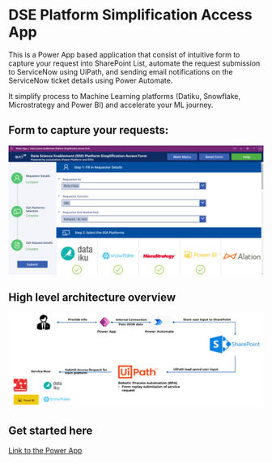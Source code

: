 # DSE Platform Simplification Access App

This is a Power App based application that consist of intuitive form to capture your request into SharePoint List, automate the request submission to ServiceNow using UiPath, and sending email notifications on the ServiceNow ticket details using Power Automate. 

It simplify process to  Machine Learning platforms (Datiku, Snowflake, Microstrategy and Power BI) and accelerate your ML journey.

## Form to capture your requests:
![form.png](https://github.com/PrezSeah/galleryres/raw/main/simplification-app/images/form.png)

## High level architecture overview
![arch.png](https://github.com/PrezSeah/galleryres/raw/main/simplification-app/images/arch.png)

## Get started here
[Link to the Power App](https://apps.powerapps.com/play/2a240bab-6460-41c1-8fbc-2820d938466d?tenantId=ff9c7474-421d-4957-8d47-c4b64dec87b5&source=portal&screenColor=rgba%280%2C+79%2C+159%2C+1%29&skipAppMetadata=true)